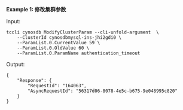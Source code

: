 **Example 1: 修改集群参数**



Input: 

```
tccli cynosdb ModifyClusterParam --cli-unfold-argument  \
    --ClusterId cynosdbmysql-ins-jhi2gdi0 \
    --ParamList.0.CurrentValue 59 \
    --ParamList.0.OldValue 60 \
    --ParamList.0.ParamName authentication_timeout
```

Output: 
```
{
    "Response": {
        "RequestId": "164063",
        "AsyncRequestId": "56317d06-8078-4e5c-b675-9e048995c820"
    }
}
```

